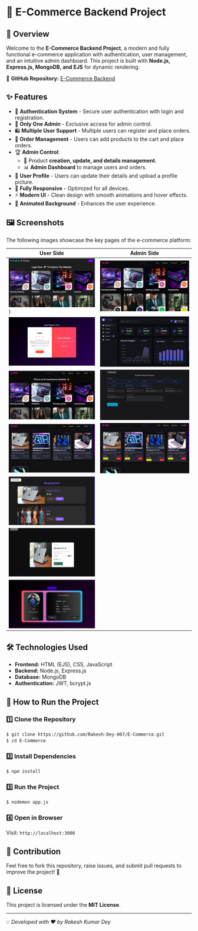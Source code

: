 # 🛒 E-Commerce Backend Project

## 🚀 Overview
Welcome to the **E-Commerce Backend Project**, a modern and fully functional e-commerce application with authentication, user management, and an intuitive admin dashboard. This project is built with **Node.js, Express.js, MongoDB, and EJS** for dynamic rendering.

🔗 **GitHub Repository:** [E-Commerce Backend](https://github.com/Rakesh-Dey-007/E-Commerce)

## ✨ Features
- 🔐 **Authentication System** - Secure user authentication with login and registration.
- 👤 **Only One Admin** - Exclusive access for admin control.
- 🛍️ **Multiple User Support** - Multiple users can register and place orders.
- 🛒 **Order Management** - Users can add products to the cart and place orders.
- 🏆 **Admin Control**:
  - 📌 Product **creation, update, and details management**.
  - 📊 **Admin Dashboard** to manage users and orders.
- 🎨 **User Profile** - Users can update their details and upload a profile picture.
- 📱 **Fully Responsive** - Optimized for all devices.
- ⚡ **Modern UI** - Clean design with smooth animations and hover effects.
- 🌟 **Animated Background** - Enhances the user experience.

## 🖼️ Screenshots
The following images showcase the key pages of the e-commerce platform:

| **User Side** | **Admin Side** |
|--------------|--------------|
| ![Home Page (Before Login)](https://github.com/Rakesh-Dey-007/E-Commerce/blob/main/Project_Preview/Before_Login.png)) | ![Admin Home Page](https://github.com/Rakesh-Dey-007/E-Commerce/blob/main/Project_Preview/Admin_Home.png) |
| ![Login/Register Page](https://github.com/Rakesh-Dey-007/E-Commerce/blob/main/Project_Preview/Login_Page.png) | ![Admin Dashboard](https://github.com/Rakesh-Dey-007/E-Commerce/blob/main/Project_Preview/Admin_Dashboard.png) |
| ![Home Page (After Login)](https://github.com/Rakesh-Dey-007/E-Commerce/blob/main/Project_Preview/After_Login.png) | ![Product Creation Page](https://github.com/Rakesh-Dey-007/E-Commerce/blob/main/Project_Preview/Admin-Product_Create.png) |
| ![Product Category Page](https://github.com/Rakesh-Dey-007/E-Commerce/blob/main/Project_Preview/Product_Page.png) | ![Product Update Page](https://github.com/Rakesh-Dey-007/E-Commerce/blob/main/Project_Preview/Admin-Product_Update.png) |
| ![Add to Cart Page](https://github.com/Rakesh-Dey-007/E-Commerce/blob/main/Project_Preview/Add_To_Cart.png) |  |
| ![Product Details Page](https://github.com/Rakesh-Dey-007/E-Commerce/blob/main/Project_Preview/Product_Details.png) |  |
| ![Profile Page](https://github.com/Rakesh-Dey-007/E-Commerce/blob/main/Project_Preview/User_Profile.png) |  |

## 🛠️ Technologies Used
- **Frontend:** HTML (EJS), CSS, JavaScript
- **Backend:** Node.js, Express.js
- **Database:** MongoDB
- **Authentication:** JWT, bcrypt.js

## 🔧 How to Run the Project

### 1️⃣ Clone the Repository
```sh
$ git clone https://github.com/Rakesh-Dey-007/E-Commerce.git
$ cd E-Commerce
```

### 2️⃣ Install Dependencies
```sh
$ npm install
```

### 3️⃣ Run the Project
```sh
$ nodemon app.js
```

### 4️⃣ Open in Browser
Visit: `http://localhost:3000`

## 📌 Contribution
Feel free to fork this repository, raise issues, and submit pull requests to improve the project! 🚀

## 📜 License
This project is licensed under the **MIT License**.

---
💡 *Developed with ❤️ by Rakesh Kumar Dey*

